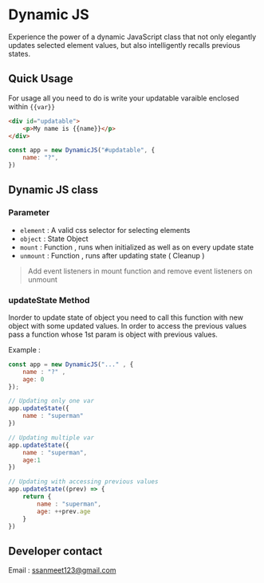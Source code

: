 # Dynamic JS

Experience the power of a dynamic JavaScript class that not only elegantly updates selected element values, but also intelligently recalls previous states.

## Quick Usage

For usage all you need to do is write your updatable varaible enclosed within `{{var}}`

```html
<div id="updatable">
    <p>My name is {{name}}</p>
</div>    
```

```js
const app = new DynamicJS("#updatable", {
    name: "?",
})
```

## Dynamic JS class

### Parameter

- `element` : A valid css selector for selecting elements
- `object` : State Object
- `mount` : Function , runs when initialized as well as on every update state
- `unmount` : Function , runs after updating state ( Cleanup )

> Add event listeners in mount function and remove event listeners on unmount

### updateState Method

Inorder to update state of object you need to call this function with new object with some updated values. In order to access the previous values pass a function whose 1st param is object with previous values.

Example :

```js
const app = new DynamicJS("..." , { 
    name : "?" , 
    age: 0
});
```

```js
// Updating only one var
app.updateState({
    name : "superman"
})
```

```js
// Updating multiple var
app.updateState({
    name : "superman",
    age:1
})
```

```js
// Updating with accessing previous values
app.updateState((prev) => {
    return {
        name : "superman",
        age: ++prev.age
    }
})
```

## Developer contact

Email : ssanmeet123@gmail.com
